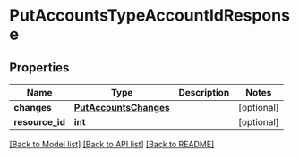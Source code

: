# PutAccountsTypeAccountIdResponse

## Properties
Name | Type | Description | Notes
------------ | ------------- | ------------- | -------------
**changes** | [**PutAccountsChanges**](PutAccountsChanges.md) |  | [optional] 
**resource_id** | **int** |  | [optional] 

[[Back to Model list]](../README.md#documentation-for-models) [[Back to API list]](../README.md#documentation-for-api-endpoints) [[Back to README]](../README.md)

